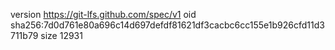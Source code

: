 version https://git-lfs.github.com/spec/v1
oid sha256:7d0d761e80a696c14d697defdf81621df3cacbc6cc155e1b926cfd11d3711b79
size 12931
